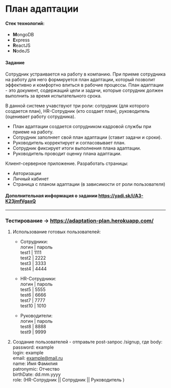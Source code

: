 # План адаптации  

#### Стек технологий: 
* **M**ongoDB
* **E**xpress
* **R**eactJS
* **N**odeJS

#### Задание
Сотрудник устраивается на работу в компанию. При приеме сотрудника на работу для него формируется план адаптации,   который позволит эффективно и комфортно влиться в рабочие процессы.
План адаптации - это документ,  содержащий цели и задачи, которые сотрудник должен выполнить за время испытательного срока.

В данной системе учавствуют три роли: сотрудник (для которого создается план), HR-Сотрудник (кто создает план), руководитель (оценивает работу сотрудника).
* План адаптации создается сотрудником кадровой службы при приеме на работу.
* Сотрудник заполняет свой план адаптации (ставит задачи и сроки).
* Руководитель корректирует и согласовывает план.
* Сотрудник фиксирует итоги выполнения плана адаптации.
* Руководитель проводит оценку плана адаптации.

Клиент-серверное приложение. Разработать страницы:
 * Авторизации
 * Личный кабинет
 * Страница с планом адаптации (в зависимости от роли пользователя)
 
 #### Дополнительная информация о задании https://yadi.sk/i/A3-K23jmfVgaxQ
 
 ***
 
### Тестирование -> **https://adaptation-plan.herokuapp.com/**
1) Использование готовых пользователей:
    * Сотрудники:  
       логин | пароль  
       test1 | 1111  
       test2 | 2222  
       test3 | 3333  
       test4 | 4444
       
    * HR-Сотрудники:  
        логин | пароль  
        test5 | 5555  
        test6 | 6666  
        test7 | 7777  
        test10 | 1010
        
    * Руководители:  
        логин | пароль  
        test8 | 8888  
        test9 | 9999  
         
2) Создание пользователей - отправьте post-запрос /signup, где body:  
        password: example  
        login:  example  
        email:  example@mail.ru  
        name: Имя Фамилия  
        patronymic: Отчество  
        birthDate: dd.mm.yyyy  
        role: (HR-Сотрудник || Сотрудник || Руководитель )   
    
       
       
